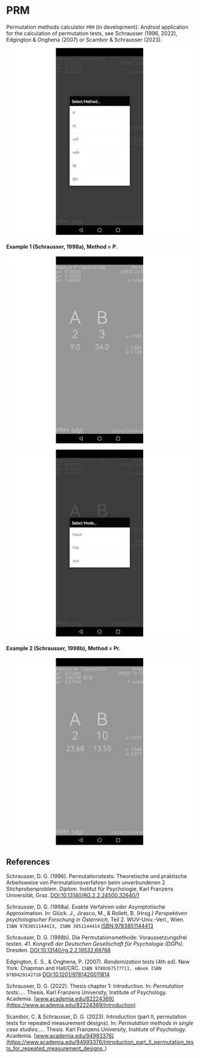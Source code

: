 # PRM
Permutation methods calculator `PRM` (in development). Android application for the calculation of permutation tests, see Schrausser (1996, 2022), Edgington & Onghena (2007) or Scambor & Schrausser (2023).

![figure.\label{pic1}](pic1.jpg)

#### Example 1 (Schrausser, 1998a), Method = P.

![figure.\label{pic2}](pic2.jpg)



![figure.\label{pic3}](pic3.jpg)


#### Example 2 (Schrausser, 1998b), Method = Pr.

![figure.\label{pic4}](pic4.jpg)



## References

Schrausser, D. G. (1996). Permutationstests: Theoretische und praktische Arbeitsweise von Permutationsverfahren beim unverbundenen 2 Stichprobenproblem. *Diplom*. Institut für Psychologie, Karl Franzens Universität, Graz. [DOI:10.13140/RG.2.2.24500.32640/1](http://doi.org/10.13140/RG.2.2.24500.32640/1)

Schrausser, D. G. (1998a). Exakte Verfahren oder Asymptotische Approximation. In: Glück. J., Jirasco, M., & Rollett, B. (Hrsg.) *Perspektiven psychologischer Forschung in Österreich*, Teil 2. WUV-Univ.-Verl., Wien. `ISBN 9783851144413, ISBN 3851144414` [ISBN:9783851144413](https://www.worldcat.org/de/search?q=bn:9783851144413)

Schrausser, D. G. (1998b). Die Permutationsmethode: Voraussetzungsfrei testen. *41. Kongreß der Deutschen Gesellschaft für Psychologie (DGPs)*. Dresden. [DOI:10.13140/rg.2.2.19532.69768 ](http://doi.org/10.13140/rg.2.2.19532.69768)

Edgington, E. S., & Onghena, P. (2007). *Randomization tests* (4th ed). New York: Chapman and Hall/CRC. `ISBN 9780367577711, eBook ISBN 9780429142710` [DOI:10.1201/9781420011814](https://doi.org/10.1201/9781420011814)

Schrausser, D. G. (2022). Thesis chapter 1: Introduction. In: *Permutation tests:...*. Thesis. Karl Franzens University, Institute of Psychology. Academia. [www.academia.edu/82224369](https://www.academia.edu/82224369/Introduction)

Scambor, C. & Schrausser, D. G. (2023). Introduction (part II, permutation tests for repeated measurement designs).  In:  *Permutation methods in single case studies:...*. Thesis. Karl Franzens University, Institute of Psychology. Academia. [www.academia.edu/94993376](https://www.academia.edu/94993376/Introduction_part_II_permutation_tests_for_repeated_measurement_designs_)
